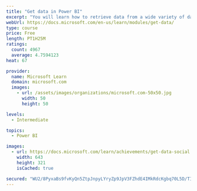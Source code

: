 ```yaml
---
title: "Get data in Power BI"
excerpt: "You will learn how to retrieve data from a wide variety of data sources, including Microsoft Excel, relational databases, and NoSQL data stores. You will also learn how to improve performance while retrieving data."
webUrl: https://docs.microsoft.com/en-us/learn/modules/get-data/
type: course
price: Free
length: PT1H25M
ratings:
  count: 4967
  average: 4.7594123
heat: 67

provider:
  name: Microsoft Learn
  domain: microsoft.com
  images:
    - url: /assets/images/organizations/microsoft.com-50x50.jpg
      width: 50
      height: 50

levels:
  - Intermediate

topics:
  - Power BI

images:
  - url: https://docs.microsoft.com/learn/achievements/get-data-social.png
    width: 643
    height: 321
    isCached: true

secured: "WU2/8PyxaBs9fvKyQn5ZtpJnpyLYryZp9JpV3FZhdE4IMkRdcKgbq70L5D/TIk1ecuBB6P/7e8/v4XyDdEyJeCQkqzYyZ9REb/XzbsG+VJTOz+8UdTw7yDN+GYHP55yKATgfymz7WK69lPIu34OIsveNa3Ve8oXMBQuKvScUxHSiX/n5xprZ3vJNY9PV8AdR0xv1XiSdWyBmwa8R92bE6vsvTXMCMYoTDtbNTKYrkrBvmm0eJKBmNG++d5dnJBKP4fH12O/CYHAH5i7NWg7D4R22Bj8RKvBO05FCDRYmF8/5M2ekCEH3YcihVSWQBiMj9eE1RV+6O2/2IViJ5K2DMHuIL7UHMqW0OkTPqT9+h7xVCq+MjTxpn/Jg/Qcd9RG+Yo2yKDYXBsaaVIXr9pvVBrpNlZboj8UUHkKa1FW98B4=;U1mFPGoMdHonUKe9Iuo7EA=="
---
```



